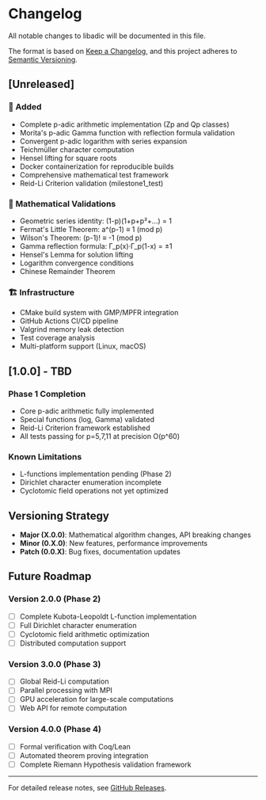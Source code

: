 # Changelog

All notable changes to libadic will be documented in this file.

The format is based on [Keep a Changelog](https://keepachangelog.com/en/1.0.0/),
and this project adheres to [Semantic Versioning](https://semver.org/spec/v2.0.0.html).

## [Unreleased]

### 🚀 Added
- Complete p-adic arithmetic implementation (Zp and Qp classes)
- Morita's p-adic Gamma function with reflection formula validation
- Convergent p-adic logarithm with series expansion
- Teichmüller character computation
- Hensel lifting for square roots
- Docker containerization for reproducible builds
- Comprehensive mathematical test framework
- Reid-Li Criterion validation (milestone1_test)

### 🔬 Mathematical Validations
- Geometric series identity: (1-p)(1+p+p²+...) = 1
- Fermat's Little Theorem: a^(p-1) ≡ 1 (mod p)
- Wilson's Theorem: (p-1)! ≡ -1 (mod p)
- Gamma reflection formula: Γ_p(x)·Γ_p(1-x) = ±1
- Hensel's Lemma for solution lifting
- Logarithm convergence conditions
- Chinese Remainder Theorem

### 🏗️ Infrastructure
- CMake build system with GMP/MPFR integration
- GitHub Actions CI/CD pipeline
- Valgrind memory leak detection
- Test coverage analysis
- Multi-platform support (Linux, macOS)

## [1.0.0] - TBD

### Phase 1 Completion
- Core p-adic arithmetic fully implemented
- Special functions (log, Gamma) validated
- Reid-Li Criterion framework established
- All tests passing for p=5,7,11 at precision O(p^60)

### Known Limitations
- L-functions implementation pending (Phase 2)
- Dirichlet character enumeration incomplete
- Cyclotomic field operations not yet optimized

## Versioning Strategy

- **Major (X.0.0)**: Mathematical algorithm changes, API breaking changes
- **Minor (0.X.0)**: New features, performance improvements
- **Patch (0.0.X)**: Bug fixes, documentation updates

## Future Roadmap

### Version 2.0.0 (Phase 2)
- [ ] Complete Kubota-Leopoldt L-function implementation
- [ ] Full Dirichlet character enumeration
- [ ] Cyclotomic field arithmetic optimization
- [ ] Distributed computation support

### Version 3.0.0 (Phase 3)
- [ ] Global Reid-Li computation
- [ ] Parallel processing with MPI
- [ ] GPU acceleration for large-scale computations
- [ ] Web API for remote computation

### Version 4.0.0 (Phase 4)
- [ ] Formal verification with Coq/Lean
- [ ] Automated theorem proving integration
- [ ] Complete Riemann Hypothesis validation framework

---

For detailed release notes, see [GitHub Releases](https://github.com/IguanAI/libadic/releases).
